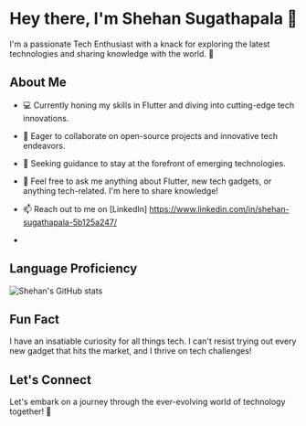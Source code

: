 # Hey there, I'm Shehan Sugathapala 👋

I'm a passionate Tech Enthusiast with a knack for exploring the latest technologies and sharing knowledge with the world. 🌟

## About Me

- 💻 Currently honing my skills in Flutter and diving into cutting-edge tech innovations.
- 👥 Eager to collaborate on open-source projects and innovative tech endeavors.
- 🤝 Seeking guidance to stay at the forefront of emerging technologies.
- 💬 Feel free to ask me anything about Flutter, new tech gadgets, or anything tech-related. I'm here to share knowledge!
- 📫 Reach out to me on [LinkedIn] https://www.linkedin.com/in/shehan-sugathapala-5b125a247/

- 
## Language Proficiency

<!-- GitHub Readme Stats -->
![Shehan's GitHub stats](https://github-readme-stats.vercel.app/api/top-langs/?username=shehansugathapala&layout=compact)

## Fun Fact

I have an insatiable curiosity for all things tech. I can't resist trying out every new gadget that hits the market, and I thrive on tech challenges!

## Let's Connect

Let's embark on a journey through the ever-evolving world of technology together! 🚀


<!--
**shehansugathapala/shehansugathapala** is a ✨ _special_ ✨ repository because its `README.md` (this file) appears on your GitHub profile.

Here are some ideas to get you started:

- 🔭 I’m currently working on ...

- 👯 I’m looking to collaborate on ...
- 🤔 I’m looking for help with ...
- 💬 Ask me about ...
- 📫 How to reach me: ...
- 😄 Pronouns: ...
- ⚡ Fun fact: ...
-->
